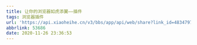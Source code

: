 ```yaml
---
title: 让你的浏览器如虎添翼——插件
tags: 浏览器插件
url: 'https://api.xiaoheihe.cn/v3/bbs/app/api/web/share?link_id=48347977'
abbrlink: 53686
date: 2020-11-26 23:36:53
---
```


​                                          